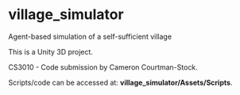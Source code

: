 # village_simulator
Agent-based simulation of a self-sufficient village

This is a Unity 3D project.

CS3010 - Code submission by Cameron Courtman-Stock.

Scripts/code can be accessed at: **village_simulator/Assets/Scripts**.
